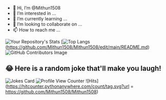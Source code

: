 - 👋 Hi, I’m @Mithun1508
- 👀 I’m interested in ...
- 🌱 I’m currently learning ...
- 💞️ I’m looking to collaborate on ...
- 📫 How to reach me ...

<!---
Mithun1508/Mithun1508 is a ✨ special ✨ repository because its `README.md` (this file) appears on your GitHub profile.
You can click the Preview link to take a look at your changes.
--->
![Your Repository's Stats](https://github-readme-stats.vercel.app/api?username=Mithun1508&show_icons=true)
[![Top Langs](https://github-readme-stats.vercel.app/api/top-langs/?username=Mithun1508a&layout=compact)(https://github.com/Mithun1508/Mithun1508/edit/main/README.md)
![GitHub Contributors Image](https://contrib.rocks/image?repo=Your_GitHub_Username/Mithun1508)
## 😂 Here is a random joke that'll make you laugh!
![Jokes Card](https://readme-jokes.vercel.app/api)
![Profile View Counter](https://komarev.com/ghpvc/?username=Mithun1508)
![Hits](https://hitcounter.pythonanywhere.com/count/tag.svg?url = https://github.com/Mithun1508/Mithun1508)


